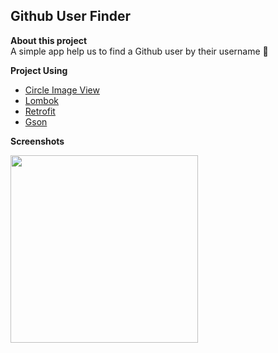 ## Github User Finder <br/>

**About this project** <br/>
A simple app help us to find a Github user by their username 🧛  

**Project Using**
  + [Circle Image View](https://github.com/hdodenhof/CircleImageView)
  + [Lombok](https://projectlombok.org/setup/android)
  + [Retrofit](https://square.github.io/retrofit/)
  + [Gson](https://github.com/google/gson)

**Screenshots**

<img src="https://user-images.githubusercontent.com/78833363/166095384-ac24edce-b4d6-42eb-8599-20a22817c049.gif" style="width: 300"/>
